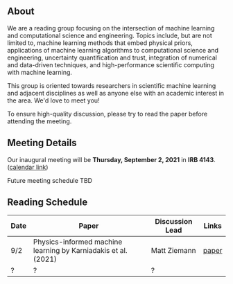 ## About

We are a reading group focusing on the intersection of machine learning and computational science and engineering. Topics include, but are not limited to, machine learning methods that embed physical priors, applications of machine learning algorithms to computational science and engineering, uncertainty quantification and trust, integration of numerical and data-driven techniques, and high-performance scientific computing with machine learning.

This group is oriented towards researchers in scientific machine learning and adjacent disciplines as well as anyone else with an academic interest in the area. We'd love to meet you!

To ensure high-quality discussion, please try to read the paper before attending the meeting.

## Meeting Details

Our inaugural meeting will be **Thursday, September 2, 2021** in **IRB 4143**. ([calendar link](https://calendar.google.com/calendar/u/0/r/eventedit/copy/NXVsNzg3NG5vb2tqNDhhZnJtNG03Z2UzZHAgY19zazJnaDc2azFicm40cDY3aThxcG5mc28yb0Bn/YWpzaGFybWFAdW1kLmVkdQ?sf=true))

Future meeting schedule TBD

## Reading Schedule

| Date | Paper                                                          | Discussion Lead | Links                                                                                                                                |
|------|----------------------------------------------------------------|-----------------|--------------------------------------------------------------------------------------------------------------------------------------|
| 9/2  | Physics-informed machine learning by Karniadakis et al. (2021) | Matt Ziemann | [paper](https://www.brown.edu/research/projects/crunch/sites/brown.edu.research.projects.crunch/files/uploads/Nature-REviews_GK.pdf) |
| ?    | ?                                                              | ?               |                                                                                                                                      |
